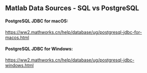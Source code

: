 ##  Matlab Data Sources - SQL vs PostgreSQL

#### PostgreSQL JDBC for macOS:

https://ww2.mathworks.cn/help/database/ug/postgresql-jdbc-for-macos.html

#### PostgreSQL JDBC for Windows:

https://ww2.mathworks.cn/help/database/ug/postgresql-jdbc-windows.html

